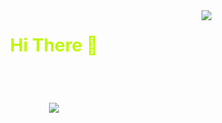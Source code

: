 <img align="right" src="https://visitor-badge.laobi.icu/badge?page_id=ojas98.ojas98" />

<h1 style="text-align: center; color: #C0F700;">
   Hi There 🤝
</h1>

<br/>
<h1 align="center">
 <img src="https://readme-typing-svg.herokuapp.com?font=Grape+Nuts&size=35&pause=1000&color=C0F700&center=true&vCenter=true&random=false&width=435&lines=I'm+Ojas+Balsotra" />
</h1>

